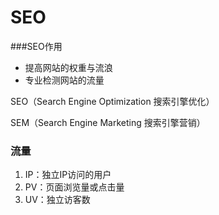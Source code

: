 # SEO

###SEO作用

- 提高网站的权重与流浪
- 专业检测网站的流量

SEO（Search Engine Optimization 搜索引擎优化）

SEM（Search Engine Marketing 搜索引擎营销）

### 流量

1. IP：独立IP访问的用户
2. PV：页面浏览量或点击量
3. UV：独立访客数